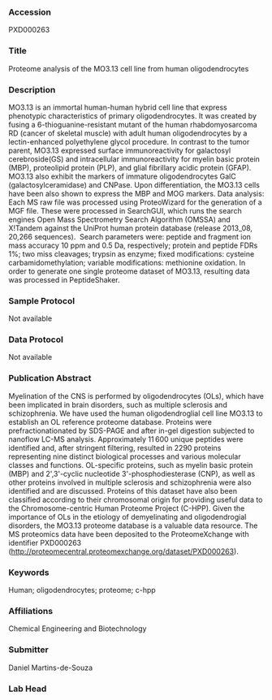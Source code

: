### Accession
PXD000263

### Title
Proteome analysis of the MO3.13 cell line from human oligodendrocytes

### Description
MO3.13 is an immortal human-human hybrid cell line that express phenotypic characteristics of primary oligodendrocytes. It was created by fusing a 6-thioguanine-resistant mutant of the human rhabdomyosarcoma RD (cancer of skeletal muscle) with adult human oligodendrocytes by a lectin-enhanced polyethylene glycol procedure. In contrast to the tumor parent, MO3.13 expressed surface immunoreactivity for galactosyl cerebroside(GS) and intracellular immunoreactivity for myelin basic protein (MBP), proteolipid protein (PLP), and glial fibrillary acidic protein (GFAP). MO3.13 also exhibit the markers of immature oligodendrocytes GalC (galactosylceramidase) and CNPase. Upon differentiation, the MO3.13 cells have been also shown to express the MBP and MOG markers. Data analysis: Each MS raw file was processed using ProteoWizard for the generation of a MGF file. These were processed in SearchGUI, which runs the search engines Open Mass Spectrometry Search Algorithm (OMSSA) and X!Tandem against the UniProt human protein database (release 2013_08, 20,266 sequences).  Search parameters were: peptide and fragment ion mass accuracy 10 ppm and 0.5 Da, respectively; protein and peptide FDRs 1%; two miss cleavages; trypsin as enzyme; fixed modifications: cysteine carbamidomethylation; variable modifications: methionine oxidation. In order to generate one single proteome dataset of MO3.13, resulting data was processed in PeptideShaker.

### Sample Protocol
Not available

### Data Protocol
Not available

### Publication Abstract
Myelination of the CNS is performed by oligodendrocytes (OLs), which have been implicated in brain disorders, such as multiple sclerosis and schizophrenia. We have used the human oligodendroglial cell line MO3.13 to establish an OL reference proteome database. Proteins were prefractionationated by SDS-PAGE and after in-gel digestion subjected to nanoflow LC-MS analysis. Approximately 11&#x2009;600 unique peptides were identified and, after stringent filtering, resulted in 2290 proteins representing nine distinct biological processes and various molecular classes and functions. OL-specific proteins, such as myelin basic protein (MBP) and 2',3'-cyclic nucleotide 3'-phosphodiesterase (CNP), as well as other proteins involved in multiple sclerosis and schizophrenia were also identified and are discussed. Proteins of this dataset have also been classified according to their chromosomal origin for providing useful data to the Chromosome-centric Human Proteome Project (C-HPP). Given the importance of OLs in the etiology of demyelinating and oligodendrogial disorders, the MO3.13 proteome database is a valuable data resource. The MS proteomics data have been deposited to the ProteomeXchange with identifier PXD000263 (http://proteomecentral.proteomexchange.org/dataset/PXD000263).

### Keywords
Human; oligodendrocytes; proteome; c-hpp

### Affiliations
Chemical Engineering and Biotechnology

### Submitter
Daniel Martins-de-Souza

### Lab Head


